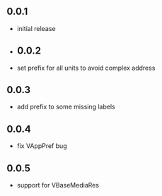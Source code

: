 ## 0.0.1
- initial release
- ## 0.0.2
- set prefix for all units to avoid complex address
## 0.0.3
- add prefix to some missing labels
## 0.0.4
- fix VAppPref bug
 ## 0.0.5
- support for VBaseMediaRes
